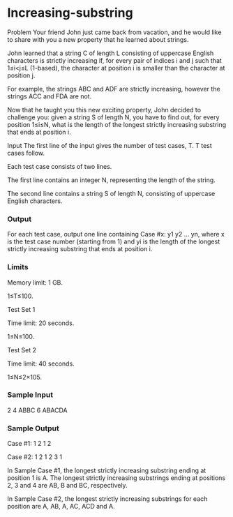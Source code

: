 # Increasing-substring
Problem
Your friend John just came back from vacation, and he would like to share with you a new property that he learned about strings.

John learned that a string C of length L consisting of uppercase English characters is strictly increasing if, for every pair of indices i and j such that 1≤i<j≤L (1-based), the character at position i is smaller than the character at position j.

For example, the strings ABC and ADF are strictly increasing, however the strings ACC and FDA are not.

Now that he taught you this new exciting property, John decided to challenge you: given a string S of length N, you have to find out, for every position 1≤i≤N, what is the length of the longest strictly increasing substring that ends at position i.

Input
The first line of the input gives the number of test cases, T. T test cases follow.

Each test case consists of two lines.

The first line contains an integer N, representing the length of the string.

The second line contains a string S of length N, consisting of uppercase English characters.

### Output
For each test case, output one line containing Case #x: y1 y2 ... yn, where x is the test case number (starting from 1) and yi is the length of the longest strictly increasing substring that ends at position i.

### Limits

Memory limit: 1 GB.

1≤T≤100.

Test Set 1

Time limit: 20 seconds.

1≤N≤100.

Test Set 2

Time limit: 40 seconds.

1≤N≤2×105.

### Sample Input

2
4
ABBC
6
ABACDA

### Sample Output

Case #1: 1 2 1 2

Case #2: 1 2 1 2 3 1


In Sample Case #1, the longest strictly increasing substring ending at position 1 is A. The longest strictly increasing substrings ending at positions 2, 3 and 4 are AB, B and BC, respectively.

In Sample Case #2, the longest strictly increasing substrings for each position are A, AB, A, AC, ACD and A.
